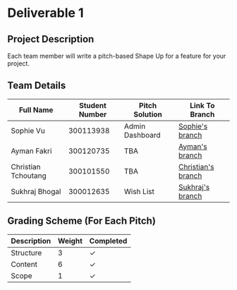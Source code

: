 # Deliverable 1

## Project Description

Each team member will write a pitch-based Shape Up for a feature for your project. 


## Team Details

| Full Name | Student Number | Pitch Solution | Link To Branch |
|------|------|------|------|
| Sophie Vu | 300113938| Admin Dashboard | [Sophie's branch](https://github.com/vusophie/SEG4105_term_project/blob/deli1_sophie_300113938_pitch/README.md) |
| Ayman Fakri | 300120735 | TBA | [Ayman's branch](test.com) |
| Christian Tchoutang | 300101550 | TBA | [Christian's branch](test.com) |
| Sukhraj Bhogal | 300012635 | Wish List | [Sukhraj's branch]([test.com](https://github.com/vusophie/SEG4105_term_project/tree/deli1_sukhraj_300012635_pitch)) |


## Grading Scheme (For Each Pitch)

| Description | Weight | Completed | 
|------|------|------|
| Structure | 3 | &check; |
| Content | 6 | &check; |
| Scope | 1 | &check; |

